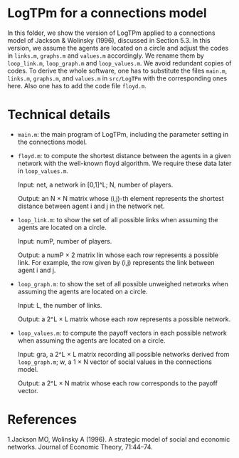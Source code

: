 # LogTPm for a connections model
In this folder, we show the version of LogTPm applied to a connections model of Jackson & Wolinsky (1996), discussed in Section 5.3. In this version, we assume the agents are located on a circle and adjust the codes in `links.m`, `graphs.m` and `values.m` accordingly. We rename them by `loop_link.m`, `loop_graph.m` and `loop_values.m`. We avoid redundant copies of codes. To derive the whole software, one has to substitute the files `main.m`, `links.m`, `graphs.m`, and `values.m` in `src/LogTPm` with the corresponding ones here. Also one has to add the code file `floyd.m`.

# Technical details
- `main.m`: the main program of LogTPm, including the parameter setting in the connections model.
  
- `floyd.m`: to compute the shortest distance between the agents in a given network with the well-known floyd algorithm. We require these data later in `loop_values.m`.

  Input: net, a network in [0,1]^L; N, number of players.

  Output: an N × N matrix whose (i,j)-th element represents the shortest
 distance between agent i and j in the network net.

  
- `loop_link.m`: to show the set of all possible links when assuming the agents are located on a circle.
  
	 Input: numP, number of players.
  
	 Output: a numP × 2 matrix lin whose each row represents a possible link. For example, the row given by (i,j) represents the link between agent i and j. 

- `loop_graph.m`:  to show the set of all possible unweighed networks when assuming the agents are located on a circle.
  
  Input: L, the number of links.
  
  Output: a 2^L × L matrix whose each row represents a possible network. 
  
- `loop_values.m`: to compute the payoff vectors in each possible network when assuming the agents are located on a circle.
  
  Input: gra, a 2^L × L matrix recording all possible networks derived from `loop_graph.m`; w, a 1 × N vector of social values in the connections model.
  
  Output: a 2^L × N matrix whose each row corresponds to the payoff vector.

# References
1.Jackson MO, Wolinsky A (1996). A strategic model of social and economic networks. Journal of Economic Theory, 71:44–74.
